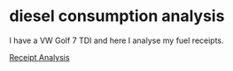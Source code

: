 # diesel consumption analysis

I have a VW Golf 7 TDI and here I analyse my fuel receipts.

 [Receipt Analysis](receipt_analysis.html) 
